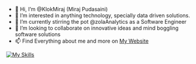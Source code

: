 - 👋 Hi, I’m @KlokMiraj (Miraj Pudasaini)
- 👀 I’m interested in anything technology, specially data driven solutions.
- 🌱 I’m currently stirring the pot @zolaAnalytics as a Software Engineer 
- 💞️ I’m looking to collaborate on innovative ideas and mind boggling software solutions
- 📫 Find Everything about me and more on [My Website](https://miraj.com.np)



[![My Skills](https://skills.thijs.gg/icons?i=java,nodejs,js,nextjs,py,react,ts,git,aws,serverless&&theme=light)](https://skills.thijs.gg)

<!---
KlokMiraj/KlokMiraj is a ✨ special ✨ repository because its `README.md` (this file) appears on your GitHub profile.
You can click the Preview link to take a look at your changes.
--->
